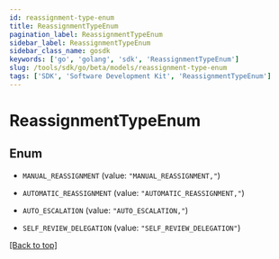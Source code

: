 ```yaml
---
id: reassignment-type-enum
title: ReassignmentTypeEnum
pagination_label: ReassignmentTypeEnum
sidebar_label: ReassignmentTypeEnum
sidebar_class_name: gosdk
keywords: ['go', 'golang', 'sdk', 'ReassignmentTypeEnum'] 
slug: /tools/sdk/go/beta/models/reassignment-type-enum
tags: ['SDK', 'Software Development Kit', 'ReassignmentTypeEnum']
---
```


# ReassignmentTypeEnum

## Enum


* `MANUAL_REASSIGNMENT` (value: `"MANUAL_REASSIGNMENT,"`)

* `AUTOMATIC_REASSIGNMENT` (value: `"AUTOMATIC_REASSIGNMENT,"`)

* `AUTO_ESCALATION` (value: `"AUTO_ESCALATION,"`)

* `SELF_REVIEW_DELEGATION` (value: `"SELF_REVIEW_DELEGATION"`)


[[Back to top]](#) 


